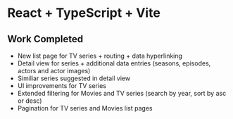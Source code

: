 # React + TypeScript + Vite

## Work Completed 
- New list page for TV series + routing + data hyperlinking
- Detail view for series + additional data entries (seasons, episodes, actors and actor images)
- Similiar series suggested in detail view
- UI improvements for TV series 
- Extended filtering for Movies and TV series (search by year, sort by asc or desc)
- Pagination for TV series and Movies list pages

